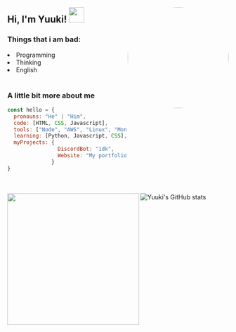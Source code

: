 <h2> Hi, I'm Yuuki! <img src="https://emoji.gg/assets/emoji/1317_intslUrarakaSleepy.gif" width="35">
<img align='right' src="https://avatars.githubusercontent.com/u/52652158?v=4" width="230" style="border-radius: 100%;">


### Things that i am bad:
<li> Programming </li>
<li> Thinking </li>
<li> English </li>

<br>


### A little bit more about me
```javascript
const hello = {
  pronouns: "He" | "Him",
  code: [HTML, CSS, Javascript],
  tools: ["Node", "AWS", "Linux", "MongoDB", "PhotoShop", "Unity"],
  learning: [Python, Javascript, CSS],
  myProjects: {
                DiscordBot: "idk",
                Website: "My portfolio"
              }
}
```

<br><br>
![Yuuki's GitHub stats](https://github-readme-stats.vercel.app/api?username=rene-roid&show_icons=true&theme=tokyonight) <img align="left" src="https://media.discordapp.net/attachments/646342392646991892/841967665005330453/641050A2-0147-49E6-ADFA-BF8A69E385CB.jpeg" width="300">
